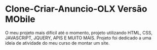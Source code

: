 # Clone-Criar-Anuncio-OLX Versão MObile
O meu projeto mais difícil até o momento, projeto utilizando HTML, CSS, JAVASCRIPT, JQUERY, APIS E MUITO MAIS. Projeto foi dedicado a uma ideia de atividade do meu curso de montar um site.

